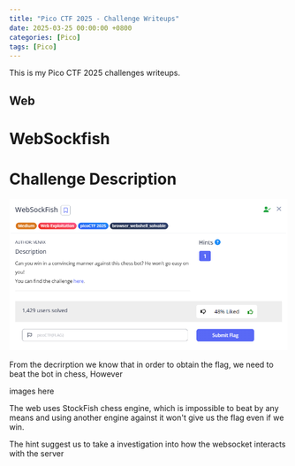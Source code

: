 ```yaml
---
title: "Pico CTF 2025 - Challenge Writeups"
date: 2025-03-25 00:00:00 +0800
categories: [Pico]
tags: [Pico]
---
```


This is my Pico CTF 2025 challenges writeups.

## Web 

# WebSockfish

# Challenge Description
![WebSockfish Capture](https://github.com/ddhuya/ddhuya.github.io/blob/main/CTF/WebSockfish/Capture.PNG?raw=true)

From the decrirption we know that in order to obtain the flag, we need to beat the bot in chess, However

images here

The web uses StockFish chess engine, which is impossible to beat by any means and using another engine against it won't give us the flag even if we win.

The hint suggest us to take a investigation into how the websocket interacts with the server



